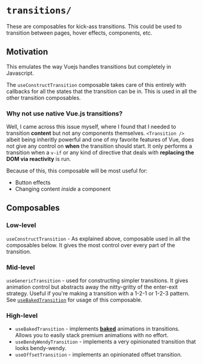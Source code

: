 # `transitions/`

These are composables for kick-ass transitions. This could be used to transition between pages, hover effects, components, etc.

## Motivation
This emulates the way Vuejs handles transitions but completely in Javascript.

The `useConstructTransition` composable takes care of this entirely with callbacks for all the states that the transition can be in. This is used in all the other transition composables.

### Why not use native Vue.js transitions?
Well, I came across this issue myself, where I found that I needed to transition **content** but not any components themselves. `<Transition />` albeit being inheritly powerful and one of my favorite features of Vue, does not give any control on **when** the transition should start. It only performs a transition when a `v-if` or any kind of directive that deals with **replacing the DOM via reactivity** is run.

Because of this, this composable will be most useful for:
- Button effects
- Changing content *inside* a component

## Composables

### Low-level
`useConstructTransition` - As explained above, composable used in all the composables below. It gives the most control over every part of the transition.

### Mid-level
`useGenericTransition` - used for constructing simpler transitions. It gives animation control but abstracts away the nitty-gritty of the enter-exit strategy. Useful if you're making a transition with a 1-2-1 or 1-2-3 pattern. See [`useBakedTransition`](./baked) for usage of this composable.

### High-level
- `useBakedTransition` - implements [**baked**](../baked) animations in transitions. Allows you to easily stack premium animations with no effort.
- `useBendyWendyTransition` - implements a very opinionated transition that looks bendy-wendy.
- `useOffsetTransition` - implements an opinionated offset transition.
